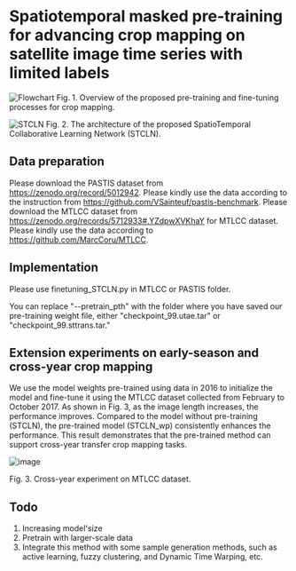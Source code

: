 # Spatiotemporal masked pre-training for advancing crop mapping on satellite image time series with limited labels



![Flowchart](https://github.com/user-attachments/assets/7bb996a7-7602-432f-be50-44f9116d33be)
Fig. 1. Overview of the proposed pre-training and fine-tuning processes for crop mapping.

![STCLN](https://github.com/user-attachments/assets/49e9065c-d8ac-4d8d-b2ca-499e591277ad)
Fig. 2. The architecture of the proposed SpatioTemporal Collaborative Learning Network (STCLN).

## Data preparation
Please download the PASTIS dataset from https://zenodo.org/record/5012942. Please kindly use the data according to the instruction from https://github.com/VSainteuf/pastis-benchmark.
Please download the MTLCC dataset from https://zenodo.org/records/5712933#.YZdpwXVKhaY for MTLCC dataset. Please kindly use the data according to https://github.com/MarcCoru/MTLCC.
## Implementation
Please use finetuning_STCLN.py in MTLCC or PASTIS folder.

You can replace "--pretrain_pth" with the folder where you have saved our pre-training weight file, either "checkpoint_99.utae.tar" or "checkpoint_99.sttrans.tar."

## Extension experiments on early-season and cross-year crop mapping
We use the model weights pre-trained using data in 2016 to initialize the model and fine-tune it using the MTLCC dataset collected from February to October 2017. As shown in Fig. 3, as the image length increases, the performance improves. Compared to the model without pre-training (STCLN), the pre-trained model (STCLN_wp) consistently enhances the performance. This result demonstrates that the pre-trained method can support cross-year transfer crop mapping tasks. 


![image](https://github.com/user-attachments/assets/8a4574ff-a1ea-49a7-8c87-85b9ea5704e1)

Fig. 3. Cross-year experiment on MTLCC dataset.

## Todo
1. Increasing model'size
2. Pretrain with larger-scale data
3. Integrate this method with some sample generation methods, such as active learning, fuzzy clustering, and Dynamic Time Warping, etc.
